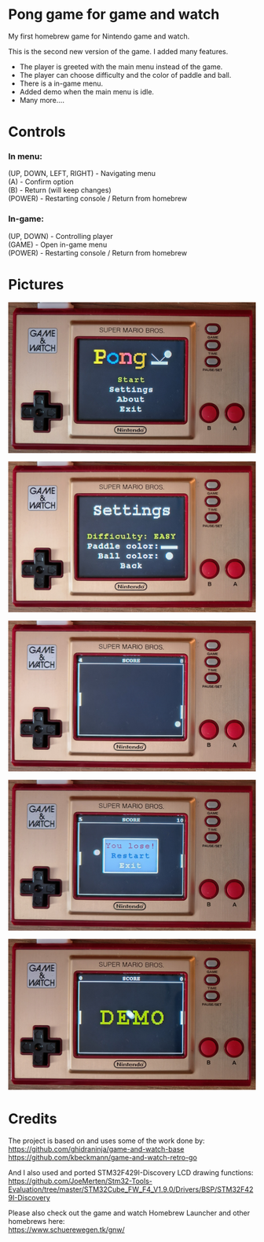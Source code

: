 # Pong game for game and watch

My first homebrew game for Nintendo game and watch.

This is the second new version of the game.
I added many features.
 - The player is greeted with the main menu instead of the game.
 - The player can choose difficulty and the color of paddle and ball.
 - There is a in-game menu.
 - Added demo when the main menu is idle.
 - Many more....

# Controls

### In menu:
(UP, DOWN, LEFT, RIGHT)		- Navigating menu  
(A)       					- Confirm option  
(B)       					- Return (will keep changes)  
(POWER)						- Restarting console / Return from homebrew    

### In-game:
(UP, DOWN)					- Controlling player  
(GAME)       				- Open in-game menu  
(POWER)						- Restarting console / Return from homebrew    

# Pictures

![Pong game main menu](/gaw1.jpg) 
  
![Pong game settings menu](/gaw2.jpg)  

![Pong game](/gaw3.jpg)  

![Pong game game over screen](/gaw4.jpg)  

![Pong game demo](/gaw5.jpg)  

# Credits

The project is based on and uses some of the work done by:  
https://github.com/ghidraninja/game-and-watch-base  
https://github.com/kbeckmann/game-and-watch-retro-go  

And I also used and ported STM32F429I-Discovery LCD drawing functions:  
https://github.com/JoeMerten/Stm32-Tools-Evaluation/tree/master/STM32Cube_FW_F4_V1.9.0/Drivers/BSP/STM32F429I-Discovery

Please also check out the game and watch Homebrew Launcher and other homebrews here:  
https://www.schuerewegen.tk/gnw/